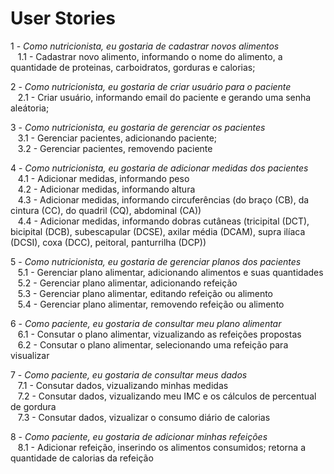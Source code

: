 #  User Stories

1 - *Como nutricionista, eu gostaria de cadastrar novos alimentos*   
&nbsp;&nbsp;&nbsp;1.1 - Cadastrar novo alimento, informando o nome do alimento, a quantidade de proteinas, carboidratos, gorduras e calorias;    

2 - *Como nutricionista, eu gostaria de criar usuário para o paciente* <br>
&nbsp;&nbsp;&nbsp;2.1 - Criar usuário, informando email do paciente e gerando uma senha aleátoria; <br> 
  
3 - *Como nutricionista, eu gostaria de gerenciar os pacientes* <br>
&nbsp;&nbsp;&nbsp;3.1 - Gerenciar pacientes, adicionando paciente;  <br>
&nbsp;&nbsp;&nbsp;3.2 - Gerenciar pacientes, removendo paciente <br>

4 - *Como nutricionista, eu gostaria de adicionar medidas dos pacientes*  <br>
&nbsp;&nbsp;&nbsp;4.1 - Adicionar medidas, informando peso <br>
&nbsp;&nbsp;&nbsp;4.2 - Adicionar medidas, informando altura <br>
&nbsp;&nbsp;&nbsp;4.3 - Adicionar medidas, informando circuferências (do braço (CB), da cintura (CC), do quadril (CQ), abdominal (CA))  <br>
&nbsp;&nbsp;&nbsp;4.4 - Adicionar medidas, informando dobras cutâneas (tricipital (DCT), bicipital (DCB), subescapular (DCSE), axilar média (DCAM), supra ilíaca (DCSI), coxa (DCC), peitoral, panturrilha (DCP))  <br>

5 - *Como nutricionista, eu gostaria de gerenciar planos dos pacientes*  <br>
&nbsp;&nbsp;&nbsp;5.1 - Gerenciar plano alimentar, adicionando alimentos e suas quantidades   <br>
&nbsp;&nbsp;&nbsp;5.2 - Gerenciar plano alimentar, adicionando refeição  <br>
&nbsp;&nbsp;&nbsp;5.3 - Gerenciar plano alimentar, editando refeição ou alimento <br>
&nbsp;&nbsp;&nbsp;5.4 - Gerenciar plano alimentar, removendo refeição ou alimento   <br>

6 - *Como paciente, eu gostaria de consultar meu plano alimentar*  <br>
&nbsp;&nbsp;&nbsp;6.1 - Consutar o plano alimentar, vizualizando as refeições propostas  <br>
&nbsp;&nbsp;&nbsp;6.2 - Consutar o plano alimentar, selecionando uma refeição para visualizar  <br>

7 - *Como paciente, eu gostaria de consultar meus dados*  <br>
&nbsp;&nbsp;&nbsp;7.1 - Consutar dados, vizualizando minhas medidas  <br>
&nbsp;&nbsp;&nbsp;7.2 - Consutar dados, vizualizando meu IMC e os cálculos de percentual de gordura  <br>
&nbsp;&nbsp;&nbsp;7.3 - Consutar dados, vizualizar o consumo diário de calorias  <br>
  
8 - *Como paciente, eu gostaria de adicionar minhas refeições*  <br>
&nbsp;&nbsp;&nbsp;8.1 - Adicionar refeição, inserindo os alimentos consumidos; retorna a quantidade de calorias da refeição

